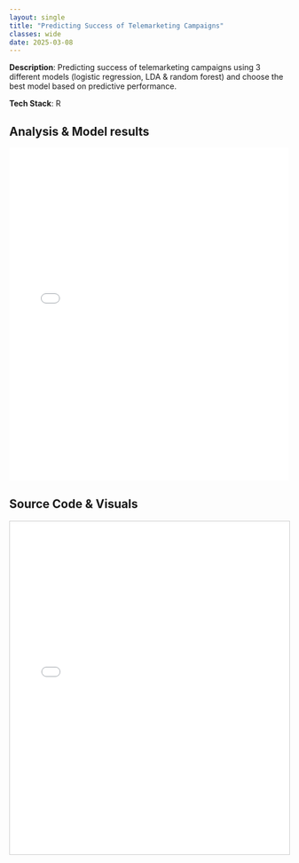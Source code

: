 ```yaml
---
layout: single
title: "Predicting Success of Telemarketing Campaigns"
classes: wide
date: 2025-03-08
---
```


**Description**: Predicting success of telemarketing campaigns using 3 different models (logistic regression, LDA & random forest) and choose the best model based on predictive performance.   

**Tech Stack**: R

## Analysis & Model results

<iframe 
  src="/assets/docs/Predicting success of marketing campaigns.pdf" 
  width="100%" 
  height="600px" 
  style="border: none;">
  This browser does not support PDFs. 
  <a href="/assets/docs/Predicting success of marketing campaigns.pdf">Download PDF</a>
</iframe>

## Source Code & Visuals

<iframe 
  src="/assets/html/predicting success of marketing campaigns.html" 
  width="100%" 
  height="600px" 
  style="border: 1px solid #ccc;">
  <p>Your browser does not support iframes.</p>
</iframe>